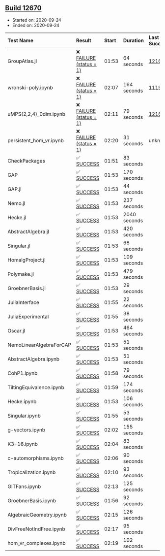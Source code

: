 ## [Build 12670](https://oscarci.mathematik.uni-kl.de/job/oscar/12670/)

* Started on: 2020-09-24
* Ended on: 2020-09-24

| Test Name    | Result | Start | Duration | Last Success | First Failure |
|:-------------|:-------|:------|:---------|:-------------|:--------------|
| GroupAtlas.jl | ❌ [FAILURE (status = 1)](https://oscarci.mathematik.uni-kl.de/job/oscar/12670/artifact/logs/build-12670/GroupAtlas.jl.log) | 01:53 | 64 seconds | [12167](https://oscarci.mathematik.uni-kl.de/job/oscar/12167/) | [12168](https://oscarci.mathematik.uni-kl.de/job/oscar/12168/) |
| wronski-poly.ipynb | ❌ [FAILURE (status = 1)](https://oscarci.mathematik.uni-kl.de/job/oscar/12670/artifact/logs/build-12670/wronski-poly.ipynb.log) | 02:07 | 164 seconds | [11192](https://oscarci.mathematik.uni-kl.de/job/oscar/11192/) | [11193](https://oscarci.mathematik.uni-kl.de/job/oscar/11193/) |
| uMPS(2,2,4)_0dim.ipynb | ❌ [FAILURE (status = 1)](https://oscarci.mathematik.uni-kl.de/job/oscar/12670/artifact/logs/build-12670/uMPS-2-2-4-_0dim.ipynb.log) | 02:11 | 79 seconds | [12167](https://oscarci.mathematik.uni-kl.de/job/oscar/12167/) | [12168](https://oscarci.mathematik.uni-kl.de/job/oscar/12168/) |
| persistent_hom_vr.ipynb | ❌ [FAILURE (status = 1)](https://oscarci.mathematik.uni-kl.de/job/oscar/12670/artifact/logs/build-12670/persistent_hom_vr.ipynb.log) | 02:20 | 31 seconds | unknown | unknown |
| CheckPackages | ✅ [SUCCESS](https://oscarci.mathematik.uni-kl.de/job/oscar/12670/artifact/logs/build-12670/CheckPackages.log) | 01:51 | 83 seconds |  |  |
| GAP | ✅ [SUCCESS](https://oscarci.mathematik.uni-kl.de/job/oscar/12670/artifact/logs/build-12670/GAP.log) | 01:53 | 170 seconds |  |  |
| GAP.jl | ✅ [SUCCESS](https://oscarci.mathematik.uni-kl.de/job/oscar/12670/artifact/logs/build-12670/GAP.jl.log) | 01:53 | 44 seconds |  |  |
| Nemo.jl | ✅ [SUCCESS](https://oscarci.mathematik.uni-kl.de/job/oscar/12670/artifact/logs/build-12670/Nemo.jl.log) | 01:53 | 237 seconds |  |  |
| Hecke.jl | ✅ [SUCCESS](https://oscarci.mathematik.uni-kl.de/job/oscar/12670/artifact/logs/build-12670/Hecke.jl.log) | 01:53 | 2040 seconds |  |  |
| AbstractAlgebra.jl | ✅ [SUCCESS](https://oscarci.mathematik.uni-kl.de/job/oscar/12670/artifact/logs/build-12670/AbstractAlgebra.jl.log) | 01:53 | 420 seconds |  |  |
| Singular.jl | ✅ [SUCCESS](https://oscarci.mathematik.uni-kl.de/job/oscar/12670/artifact/logs/build-12670/Singular.jl.log) | 01:53 | 68 seconds |  |  |
| HomalgProject.jl | ✅ [SUCCESS](https://oscarci.mathematik.uni-kl.de/job/oscar/12670/artifact/logs/build-12670/HomalgProject.jl.log) | 01:53 | 109 seconds |  |  |
| Polymake.jl | ✅ [SUCCESS](https://oscarci.mathematik.uni-kl.de/job/oscar/12670/artifact/logs/build-12670/Polymake.jl.log) | 01:53 | 479 seconds |  |  |
| GroebnerBasis.jl | ✅ [SUCCESS](https://oscarci.mathematik.uni-kl.de/job/oscar/12670/artifact/logs/build-12670/GroebnerBasis.jl.log) | 01:53 | 29 seconds |  |  |
| JuliaInterface | ✅ [SUCCESS](https://oscarci.mathematik.uni-kl.de/job/oscar/12670/artifact/logs/build-12670/JuliaInterface.log) | 01:55 | 22 seconds |  |  |
| JuliaExperimental | ✅ [SUCCESS](https://oscarci.mathematik.uni-kl.de/job/oscar/12670/artifact/logs/build-12670/JuliaExperimental.log) | 01:55 | 38 seconds |  |  |
| Oscar.jl | ✅ [SUCCESS](https://oscarci.mathematik.uni-kl.de/job/oscar/12670/artifact/logs/build-12670/Oscar.jl.log) | 01:53 | 464 seconds |  |  |
| NemoLinearAlgebraForCAP | ✅ [SUCCESS](https://oscarci.mathematik.uni-kl.de/job/oscar/12670/artifact/logs/build-12670/NemoLinearAlgebraForCAP.log) | 01:53 | 51 seconds |  |  |
| AbstractAlgebra.ipynb | ✅ [SUCCESS](https://oscarci.mathematik.uni-kl.de/job/oscar/12670/artifact/logs/build-12670/AbstractAlgebra.ipynb.log) | 01:53 | 51 seconds |  |  |
| CohP1.ipynb | ✅ [SUCCESS](https://oscarci.mathematik.uni-kl.de/job/oscar/12670/artifact/logs/build-12670/CohP1.ipynb.log) | 01:58 | 79 seconds |  |  |
| TiltingEquivalence.ipynb | ✅ [SUCCESS](https://oscarci.mathematik.uni-kl.de/job/oscar/12670/artifact/logs/build-12670/TiltingEquivalence.ipynb.log) | 01:59 | 174 seconds |  |  |
| Hecke.ipynb | ✅ [SUCCESS](https://oscarci.mathematik.uni-kl.de/job/oscar/12670/artifact/logs/build-12670/Hecke.ipynb.log) | 01:53 | 106 seconds |  |  |
| Singular.ipynb | ✅ [SUCCESS](https://oscarci.mathematik.uni-kl.de/job/oscar/12670/artifact/logs/build-12670/Singular.ipynb.log) | 01:55 | 53 seconds |  |  |
| g-vectors.ipynb | ✅ [SUCCESS](https://oscarci.mathematik.uni-kl.de/job/oscar/12670/artifact/logs/build-12670/g-vectors.ipynb.log) | 02:02 | 155 seconds |  |  |
| K3-16.ipynb | ✅ [SUCCESS](https://oscarci.mathematik.uni-kl.de/job/oscar/12670/artifact/logs/build-12670/K3-16.ipynb.log) | 02:04 | 83 seconds |  |  |
| c-automorphisms.ipynb | ✅ [SUCCESS](https://oscarci.mathematik.uni-kl.de/job/oscar/12670/artifact/logs/build-12670/c-automorphisms.ipynb.log) | 02:06 | 90 seconds |  |  |
| Tropicalization.ipynb | ✅ [SUCCESS](https://oscarci.mathematik.uni-kl.de/job/oscar/12670/artifact/logs/build-12670/Tropicalization.ipynb.log) | 02:10 | 93 seconds |  |  |
| GITFans.ipynb | ✅ [SUCCESS](https://oscarci.mathematik.uni-kl.de/job/oscar/12670/artifact/logs/build-12670/GITFans.ipynb.log) | 02:13 | 125 seconds |  |  |
| GroebnerBasis.ipynb | ✅ [SUCCESS](https://oscarci.mathematik.uni-kl.de/job/oscar/12670/artifact/logs/build-12670/GroebnerBasis.ipynb.log) | 01:56 | 92 seconds |  |  |
| AlgebraicGeometry.ipynb | ✅ [SUCCESS](https://oscarci.mathematik.uni-kl.de/job/oscar/12670/artifact/logs/build-12670/AlgebraicGeometry.ipynb.log) | 02:15 | 126 seconds |  |  |
| DivFreeNotIndFree.ipynb | ✅ [SUCCESS](https://oscarci.mathematik.uni-kl.de/job/oscar/12670/artifact/logs/build-12670/DivFreeNotIndFree.ipynb.log) | 02:17 | 95 seconds |  |  |
| hom_vr_complexes.ipynb | ✅ [SUCCESS](https://oscarci.mathematik.uni-kl.de/job/oscar/12670/artifact/logs/build-12670/hom_vr_complexes.ipynb.log) | 02:19 | 102 seconds |  |  |
